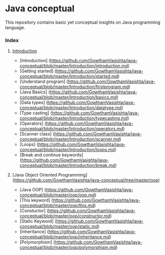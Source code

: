 # Java conceptual
This repository contains basic yet conceptual insights on Java programming language. 

### Index
1. [Introduction](https://github.com/GowthamVasishta/java-conceptual/tree/master/Introduction)

	- [Introduction] (https://github.com/GowthamVasishta/java-conceptual/blob/master/Introduction/introduction.md)
	- [Getting started] (https://github.com/GowthamVasishta/java-conceptual/blob/master/Introduction/started.md)
	- [Understand program] (https://github.com/GowthamVasishta/java-conceptual/blob/master/Introduction/firstprogram.md)
	- [Java Basics] (https://github.com/GowthamVasishta/java-conceptual/blob/master/Introduction/basics.md)
	- [Data types] (https://github.com/GowthamVasishta/java-conceptual/blob/master/Introduction/datatype.md)
	- [Type casting] (https://github.com/GowthamVasishta/java-conceptual/blob/master/Introduction/typecasting.md)
	- [Operators] (https://github.com/GowthamVasishta/java-conceptual/blob/master/Introduction/operators.md)
	- [Scanner class] (https://github.com/GowthamVasishta/java-conceptual/blob/master/Introduction/scanner.md)
	- [Loops] (https://github.com/GowthamVasishta/java-conceptual/blob/master/Introduction/loops.md)
	- [Break and continue keywords] (https://github.com/GowthamVasishta/java-conceptual/blob/master/Introduction/break.md)

2. [Java Object Oriented Programming] (https://github.com/GowthamVasishta/java-conceptual/tree/master/oop)

	- [Java OOP] (https://github.com/GowthamVasishta/java-conceptual/blob/master/oop/oop.md)
    - [This keyword] (https://github.com/GowthamVasishta/java-conceptual/blob/master/oop/this.md)
    - [Constuctor] (https://github.com/GowthamVasishta/java-conceptual/blob/master/oop/constructor.md)
    - [Static Keyword] (https://github.com/GowthamVasishta/java-conceptual/blob/master/oop/static.md)
	- [Inheritance] (https://github.com/GowthamVasishta/java-conceptual/blob/master/oop/inheritance.md)
	- [Polymorphism] (https://github.com/GowthamVasishta/java-conceptual/blob/master/oop/polymorphism.md)
